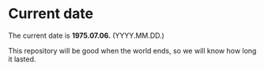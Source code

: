 # Current date

The current date is **1975.07.06.** (YYYY.MM.DD.)

This repository will be good when the world ends, so we will know how long it lasted.